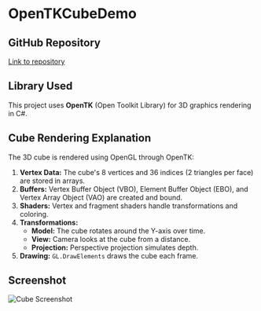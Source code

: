 # OpenTKCubeDemo

## GitHub Repository
[Link to repository](https://github.com/Alex82728/GAM531/tree/main/Projects/OpenTKCubeDemo)

## Library Used
This project uses **OpenTK** (Open Toolkit Library) for 3D graphics rendering in C#.

## Cube Rendering Explanation
The 3D cube is rendered using OpenGL through OpenTK:

1. **Vertex Data:** The cube's 8 vertices and 36 indices (2 triangles per face) are stored in arrays.
2. **Buffers:** Vertex Buffer Object (VBO), Element Buffer Object (EBO), and Vertex Array Object (VAO) are created and bound.
3. **Shaders:** Vertex and fragment shaders handle transformations and coloring.
4. **Transformations:**  
   - **Model:** The cube rotates around the Y-axis over time.  
   - **View:** Camera looks at the cube from a distance.  
   - **Projection:** Perspective projection simulates depth.
5. **Drawing:** `GL.DrawElements` draws the cube each frame.

## Screenshot
![Cube Screenshot](screenshot.png)
